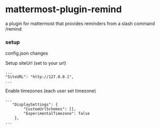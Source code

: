 # mattermost-plugin-remind
a plugin for mattermost that provides reminders from a slash command /remind

### setup
config.json changes

Setup siteUrl (set to your url)
```
...
"SiteURL": "http://127.0.0.1",
...
```

Enable timezones (each user set timezone)
```
...
   "DisplaySettings": {
        "CustomUrlSchemes": [],
        "ExperimentalTimezone": false
    },
...
```
